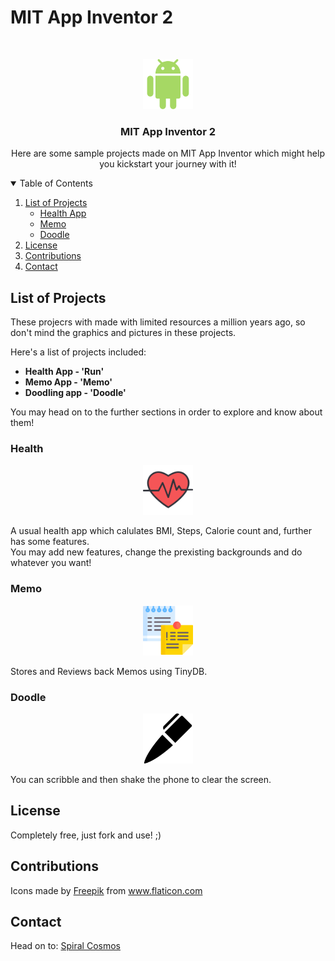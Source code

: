 # MIT App Inventor 2

<!-- LOGO -->
<br />
<p align="center">
  <a href="https://github.com/Yashvardhang/MIT-App-Inventor-2">
    <img src="Images/Android.svg" alt="Logo" width="80" height="80">
  </a>

  <h3 align="center">MIT App Inventor 2</h3>

  <p align="center">
    Here are some sample projects made on MIT App Inventor which might help you kickstart your journey with it!
  </p>
</p>

<!-- TABLE OF CONTENTS -->
<details open="open">
  <summary>Table of Contents</summary>
  <ol>
    <li>
      <a href="#list">List of Projects</a>
      <ul>
        <li><a href="#health">Health App</a></li>
        <li><a href="#memo">Memo</a></li>
        <li><a href="#doodle">Doodle</a></li>
      </ul>
    </li>
    <li><a href="#license">License</a></li>
    <li><a href="#contributions">Contributions</a></li>
    <li><a href="#contact">Contact</a></li>
  </ol>
</details>


<!-- ABOUT THE PROJECT -->
## List of Projects

These projecrs with made with limited resources a million years ago, so don't mind the graphics and pictures in these projects.

Here's a list of projects included:
* **Health App - 'Run'**
* **Memo App - 'Memo'**
* **Doodling app - 'Doodle'**

You may head on to the further sections in order to explore and know about them!

### Health
<p align="center">
  <img src = "Images/Heart.svg" width="80" height="80">
</p>
A usual health app which calulates BMI, Steps, Calorie count and, further has some features.
<br>You may add new features, change the prexisting backgrounds and do whatever you want!

### Memo
<p align="center">
  <img src = "Images/Memo.svg" width="80" height="80">
</p>
Stores and Reviews back Memos using TinyDB.

### Doodle
<p align="center">
  <img src = "Images/Doodle.svg" width="80" height="80">
</p>
You can scribble and then shake the phone to clear the screen.

<!-- LICENSE -->
## License

Completely free, just fork and use! ;)

<!-- CONTRIBUTIONS -->
## Contributions

Icons made by <a href="https://www.freepik.com" title="Freepik">Freepik</a> from <a href="https://www.flaticon.com/" title="Flaticon">www.flaticon.com</a>

<!-- CONTACT -->
## Contact

Head on to: <a href = "www.spiralcosmos.com">Spiral Cosmos</a>

